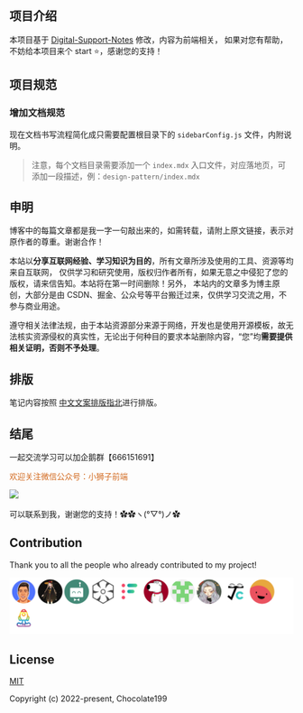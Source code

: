 ## 项目介绍

本项目基于 [Digital-Support-Notes](https://github.com/PatelN123/Digital-Support-Notes) 修改，内容为前端相关， 如果对您有帮助，不妨给本项目来个 start ⭐️，感谢您的支持！


## 项目规范

### 增加文档规范

现在文档书写流程简化成只需要配置根目录下的 `sidebarConfig.js` 文件，内附说明。

> 注意，每个文档目录需要添加一个 `index.mdx` 入口文件，对应落地页，可添加一段描述，例：`design-pattern/index.mdx`


## 申明

博客中的每篇文章都是我一字一句敲出来的，如需转载，请附上原文链接，表示对原作者的尊重。谢谢合作！

本站以**分享互联网经验、学习知识为目的**，所有文章所涉及使用的工具、资源等均来自互联网， 仅供学习和研究使用，版权归作者所有，如果无意之中侵犯了您的版权，请来信告知。本站将在第一时间删除！另外， 本站内的文章多为博主原创，大部分是由 CSDN、掘金、公众号等平台搬迁过来，仅供学习交流之用，不参与商业用途。

遵守相关法律法规，由于本站资源部分来源于网络，开发也是使用开源模板，故无法核实资源侵权的真实性，无论出于何种目的要求本站删除内容，“您”均**需要提供相关证明，否则不予处理**。

## 排版

笔记内容按照 <a href="https://mazhuang.org/wiki/chinese-copywriting-guidelines/">中文文案排版指北</a>进行排版。

## 结尾

一起交流学习可以加企鹅群【666151691】


<font color=chocolate>欢迎关注微信公众号：小狮子前端</font>

![](https://img-blog.csdnimg.cn/img_convert/43c196751f4984c71011557d06e7e9b6.png)

可以联系到我，谢谢您的支持！✿✿ヽ(°▽°)ノ✿

## Contribution

Thank you to all the people who already contributed to my project!

<a href="https://github.com/LionCubFrontEnd/docs/graphs/contributors"><img src="https://github.com/LionCubFrontEnd/docs/blob/main/CONTRIBUTORS.svg" /></a>

## License

[MIT](https://opensource.org/licenses/MIT)

Copyright (c) 2022-present, Chocolate199
